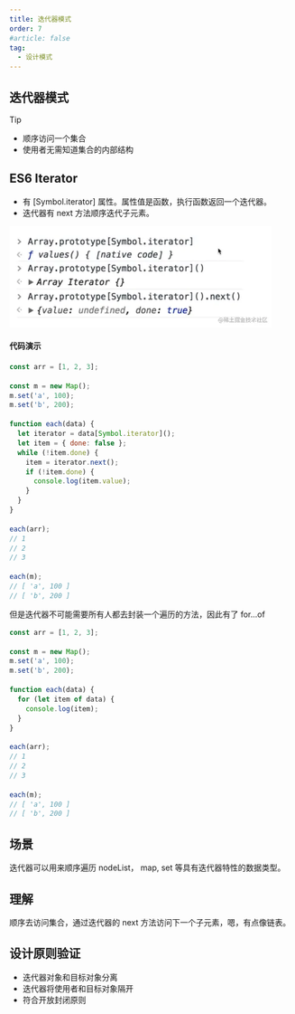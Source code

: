 ```yaml
---
title: 迭代器模式
order: 7
#article: false
tag:
  - 设计模式
---
```


## 迭代器模式

> [!tip]
>
> - 顺序访问一个集合
> - 使用者无需知道集合的内部结构

## ES6 Iterator

- 有 [Symbol.iterator] 属性。属性值是函数，执行函数返回一个迭代器。
- 迭代器有 next 方法顺序迭代子元素。

![](images/sj7.png)

#### 代码演示

```javascript
const arr = [1, 2, 3];

const m = new Map();
m.set('a', 100);
m.set('b', 200);

function each(data) {
  let iterator = data[Symbol.iterator]();
  let item = { done: false };
  while (!item.done) {
    item = iterator.next();
    if (!item.done) {
      console.log(item.value);
    }
  }
}

each(arr);
// 1
// 2
// 3

each(m);
// [ 'a', 100 ]
// [ 'b', 200 ]
```

但是迭代器不可能需要所有人都去封装一个遍历的方法，因此有了 for...of

```javascript
const arr = [1, 2, 3];

const m = new Map();
m.set('a', 100);
m.set('b', 200);

function each(data) {
  for (let item of data) {
    console.log(item);
  }
}

each(arr);
// 1
// 2
// 3

each(m);
// [ 'a', 100 ]
// [ 'b', 200 ]
```

## 场景

迭代器可以用来顺序遍历 nodeList， map, set 等具有迭代器特性的数据类型。

## 理解

顺序去访问集合，通过迭代器的 next 方法访问下一个子元素，嗯，有点像链表。

## 设计原则验证

- 迭代器对象和目标对象分离
- 迭代器将使用者和目标对象隔开
- 符合开放封闭原则
